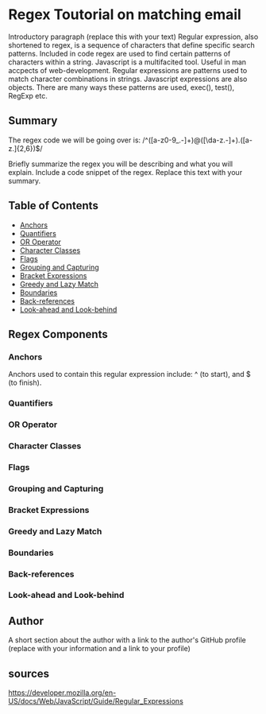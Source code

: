# Regex Toutorial on  matching email
Introductory paragraph (replace this with your text)
Regular expression, also shortened to regex, is a sequence of characters that define specific search patterns. Included in code regex are used to find certain patterns of characters within a string. Javascript is a multifacited tool. Useful in man accpects of web-development. Regular expressions are patterns used to match character combinations in strings. Javascript expressions are also objects. There are many ways these patterns are used, exec(), test(), RegExp etc. 


## Summary
The regex code we will be going over is: /^([a-z0-9_\.-]+)@([\da-z\.-]+)\.([a-z\.]{2,6})$/

Briefly summarize the regex you will be describing and what you will explain. Include a code snippet of the regex. Replace this text with your summary.

## Table of Contents

- [Anchors](#anchors)
- [Quantifiers](#quantifiers)
- [OR Operator](#or-operator)
- [Character Classes](#character-classes)
- [Flags](#flags)
- [Grouping and Capturing](#grouping-and-capturing)
- [Bracket Expressions](#bracket-expressions)
- [Greedy and Lazy Match](#greedy-and-lazy-match)
- [Boundaries](#boundaries)
- [Back-references](#back-references)
- [Look-ahead and Look-behind](#look-ahead-and-look-behind)

## Regex Components

### Anchors

Anchors used to contain this regular expression include: ^ (to start), and $ (to finish). 

### Quantifiers


### OR Operator


### Character Classes

### Flags

### Grouping and Capturing

### Bracket Expressions

### Greedy and Lazy Match

### Boundaries

### Back-references

### Look-ahead and Look-behind

## Author

A short section about the author with a link to the author's GitHub profile (replace with your information and a link to your profile)

## sources
https://developer.mozilla.org/en-US/docs/Web/JavaScript/Guide/Regular_Expressions
